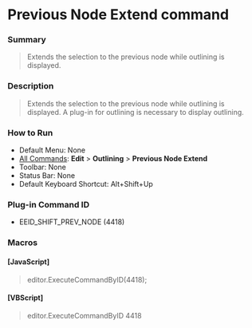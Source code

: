 # Previous Node Extend command

### Summary

> Extends the selection to the previous node while outlining is displayed.

### Description

> Extends the selection to the previous node while outlining is displayed. A plug-in for outlining is necessary to display outlining.

### How to Run

- Default Menu: None
- [All Commands](../tools/all_commands): **Edit** \> **Outlining** \> **Previous Node Extend**
- Toolbar: None
- Status Bar: None
- Default Keyboard Shortcut: Alt+Shift+Up

### Plug-in Command ID

- EEID\_SHIFT\_PREV\_NODE (4418)

### Macros

#### \[JavaScript\]

> editor.ExecuteCommandByID(4418);

#### \[VBScript\]

> editor.ExecuteCommandByID 4418